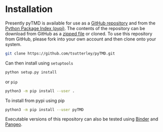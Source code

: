 Installation
============

Presently pyTMD is available for use as a [GitHub repository](https://github.com/tsutterley/pyTMD) and from the [Python Package Index (pypi)](https://pypi.org/project/pyTMD/1.0.1.6/).
The contents of the repository can be download from GitHub as a [zipped file](https://github.com/tsutterley/pyTMD/archive/master.zip) or cloned.
To use this repository from GitHub, please fork into your own account and then clone onto your system.  
```bash
git clone https://github.com/tsutterley/pyTMD.git
```
Can then install using `setuptools`
```bash
python setup.py install
```
or `pip`
```bash
python3 -m pip install --user .
```

To install from pypi using pip
```bash
python3 -m pip install --user pyTMD
```

Executable versions of this repository can also be tested using [Binder](https://mybinder.org/v2/gh/tsutterley/pyTMD/master) and [Pangeo](https://binder.pangeo.io/v2/gh/tsutterley/pyTMD/master).
